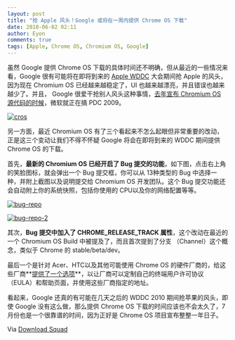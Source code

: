 ```yaml
---
layout: post
title: "抢 Apple 风头！Google 或将在一周内提供 Chrome OS 下载"
date: 2010-06-02 02:11
author: Eyon
comments: true
tags: [Apple, Chrome OS, Chromium OS, Google]
---
```

虽然 Google 提供 Chrome OS 下载的具体时间还不明确，但从最近的一些情况来看，Google 很有可能将在即将到来的 [Apple WDDC](http://developer.apple.com/wwdc/) 大会期间抢 Apple 的风头，因为现在 Chromium OS 已经越来越稳定了，UI 也越来越漂亮，并且错误也越来越少了。并且， Google 很爱干抢别人风头这种事情，[去年宣布 Chromium OS 源代码的时候](http://www.chromi.org/archives/2079)，微软就正在搞 PDC 2009。

<a href="http://img.chromi.org/2010/06/cros.jpg">![](http://img.chromi.org/2010/06/cros-550x322.jpg "cros")</a>

另一方面，最近 Chromium OS 有了三个看起来不怎么起眼但非常重要的改动，正是这三个变动让我们不得不怀疑 Google 将会在即将到来的 WDDC 期间提供 Chrome OS 的下载。

首先，**最新的 Chromium OS 已经开启了 Bug 提交的功能**，如下图，点击右上角的笑脸图标，就会弹出一个 Bug 提交框，你可以从 13种类型的 Bug 中选择一种，并附上截图以及说明提交给 Chromium OS 开发团队。这个 Bug 提交功能还会自动附上你的系统快照，包括你使用的  CPU以及你的网络配置等等。<!--more-->

<a href="http://img.chromi.org/2010/06/bug-repo.jpg">![](http://img.chromi.org/2010/06/bug-repo-550x444.jpg "bug-repo")</a>

<a href="http://img.chromi.org/2010/06/bug-repo-2.jpg">![](http://img.chromi.org/2010/06/bug-repo-2-550x293.jpg "bug-repo-2")</a>

其次，**Bug 提交中加入了 CHROME_RELEASE_TRACK 属性**，这个改动在最近的一个 Chromium OS  Build 中被提及了，而且首次提到了分支 （Channel）这个概念，类似于 Chrome 的 stable/beta/dev。

最后一个是针对 Acer、HTC以及其他可能使用 Chrome OS 的硬件厂商的，给这些厂商**[提供了一个选项](http://src.chromium.org/viewvc/chrome/trunk/src/chrome/browser/chromeos/testdata/startup_manifest.json?view=log)**，以让厂商可以定制自己的终端用户许可协议（EULA）和帮助页面，并使用这些厂商指定的地址。

看起来，Google 还真的有可能在几天之后的 WDDC 2010 期间抢苹果的风头，即使 Google 没有这么做，那么提供 Chrome OS 下载的时间应该也不会太久了，7月份也是一个很靠谱的时间，因为正好是 Chrome OS 项目宣布整整一年日子。

Via [Download Squad](http://www.downloadsquad.com/2010/06/01/is-google-getting-ready-to-drop-a-chrome-os-bomb-on-wwdc-2010/)

